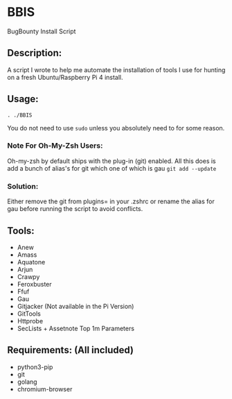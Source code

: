 # BBIS
BugBounty Install Script

## Description:

A script I wrote to help me automate the installation of tools I use for hunting on a fresh Ubuntu/Raspberry Pi 4 install.


## Usage:

```
. ./BBIS
```

You do not need to use `sudo` unless you absolutely need to for some reason.

### Note For Oh-My-Zsh Users:

Oh-my-zsh by default ships with the plug-in (git) enabled. All this does is add a bunch of alias's for git which one of which is gau `git add --update` 

### Solution:

Either remove the git from plugins= in your .zshrc or rename the alias for gau before running the script to avoid conflicts. 

## Tools:

 - Anew
 - Amass
 - Aquatone
 - Arjun
 - Crawpy
 - Feroxbuster
 - Ffuf
 - Gau
 - Gitjacker (Not available in the Pi Version)
 - GitTools
 - Httprobe
 - SecLists + Assetnote Top 1m Parameters

## Requirements: (All included)

 - python3-pip
 - git
 - golang
 - chromium-browser
